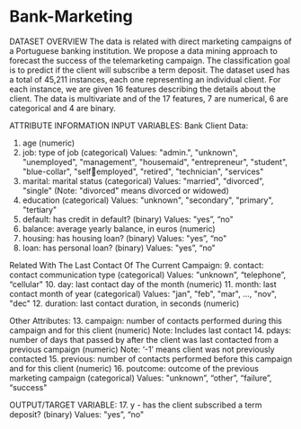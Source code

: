 # Bank-Marketing
DATASET OVERVIEW
The data is related with direct marketing campaigns of a Portuguese banking institution. We 
propose a data mining approach to forecast the success of the telemarketing campaign. The 
classification goal is to predict if the client will subscribe a term deposit.
The dataset used has a total of 45,211 instances, each one representing an individual client. For 
each instance, we are given 16 features describing the details about the client.
The data is multivariate and of the 17 features, 7 are numerical, 6 are categorical and 4 are 
binary.

ATTRIBUTE INFORMATION
INPUT VARIABLES:
Bank Client Data:
1. age (numeric)
2. job: type of job (categorical) Values: "admin.", "unknown", "unemployed", 
"management", "housemaid", "entrepreneur", "student", "blue-collar", "selfemployed", "retired", "technician", "services"
3. marital: marital status (categorical) Values: "married", "divorced", "single" (Note: 
"divorced" means divorced or widowed)
4. education (categorical) Values: "unknown", "secondary", "primary", "tertiary"
5. default: has credit in default? (binary) Values: "yes”, “no"
6. balance: average yearly balance, in euros (numeric)
7. housing: has housing loan? (binary) Values: "yes”, “no"
8. loan: has personal loan? (binary) Values: "yes”, “no"

Related With The Last Contact Of The Current Campaign:
9. contact: contact communication type (categorical) Values: "unknown”, “telephone”, 
“cellular"
10. day: last contact day of the month (numeric)
11. month: last contact month of year (categorical) Values: "jan", "feb", "mar", ..., "nov", 
"dec"
12. duration: last contact duration, in seconds (numeric)

Other Attributes:
13. campaign: number of contacts performed during this campaign and for this client 
(numeric) Note: Includes last contact
14. pdays: number of days that passed by after the client was last contacted from a 
previous campaign (numeric) Note: ‘-1’ means client was not previously contacted
15. previous: number of contacts performed before this campaign and for this client 
(numeric)
16. poutcome: outcome of the previous marketing campaign (categorical) Values: 
"unknown”, “other”, “failure”, “success"

OUTPUT/TARGET VARIABLE:
17. y - has the client subscribed a term deposit? (binary) Values: "yes”, “no"
